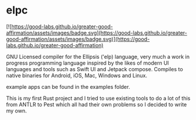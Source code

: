 # elpc

[![https://good-labs.github.io/greater-good-affirmation/assets/images/badge.svg](https://good-labs.github.io/greater-good-affirmation/assets/images/badge.svg)](https://good-labs.github.io/greater-good-affirmation)

GNU Licensed compiler for the Ellipsis ('elp) language, very much a work in progress programming language inspired by the likes of modern UI languages and tools such as Swift UI and Jetpack compose. Compiles to native binaries for Android, iOS, Mac, Windows and Linux.

example apps can be found in the examples folder.

This is my first Rust project and I tried to use existing tools to do a lot of this from ANTLR to Pest which all had their own problems so I decided to write my own.
